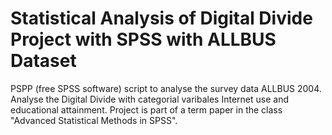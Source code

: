 # Statistical Analysis of Digital Divide Project with SPSS with ALLBUS Dataset 
PSPP (free SPSS software) script to analyse the survey data ALLBUS 2004. Analyse the Digital Divide with categorial varibales Internet use and educational attainment. Project is part of a term paper in the class "Advanced Statistical Methods in SPSS".
